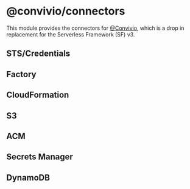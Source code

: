 # @convivio/connectors

This module provides the connectors for [@Convivio](https://github.com/jgilbert01/convivio), which is a drop in replacement for the Serverless Framework (SF) v3.

## STS/Credentials

## Factory

## CloudFormation

## S3

## ACM

## Secrets Manager

## DynamoDB


